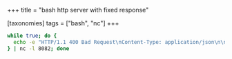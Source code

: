 +++
title = "bash http server with fixed response"

[taxonomies]
tags = ["bash", "nc"]
+++

```bash
while true; do { 
  echo -e "HTTP/1.1 400 Bad Request\nContent-Type: application/json\n\n{\"foo\": \"bar\"}"
} | nc -l 8082; done
```